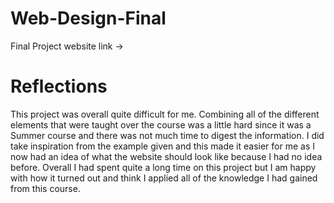 # Web-Design-Final

Final Project website link -> [](http://adamwk97.epizy.com/index.php)

# Reflections 

This project was overall quite difficult for me. Combining all of the different elements that were taught over the course was a little hard since it was a Summer course and there was not much time to digest the information. I did take inspiration from the example given and this made it easier for me as I now had an idea of what the website should look like because I had no idea before. Overall I had spent quite a long time on this project but I am happy with how it turned out and think I applied all of the knowledge I had gained from this course. 
